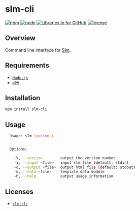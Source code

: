 # slm-cli

[![npm](https://img.shields.io/npm/v/slm-cli.svg)](
    https://www.npmjs.com/package/slm-cli
) [![node](https://img.shields.io/node/v/slm-cli.svg)](
    https://nodejs.org/
) [![Libraries.io for GitHub](https://img.shields.io/librariesio/github/dead-beef/slm-cli.svg)](
    https://libraries.io/npm/slm-cli/
) [![license](https://img.shields.io/github/license/dead-beef/slm-cli.svg)](
    https://github.com/dead-beef/slm-cli/blob/master/LICENSE
)

## Overview

Command line interface for [Slm](https://github.com/slm-lang/slm).

## Requirements

- [`Node.js`](https://nodejs.org/)
- [`NPM`](https://nodejs.org/)

## Installation

```bash
npm install slm-cli
```

## Usage

```bash
  Usage: slm [options]


  Options:

    -V, --version        output the version number
    -i, --input <file>   input slm file (default: stdin)
    -o, --output <file>  output html file (default: stdout)
    -d, --data <file>    template data module
    -h, --help           output usage information
```

## Licenses

* [`slm-cli`](https://github.com/dead-beef/slm-cli/blob/master/LICENSE)
